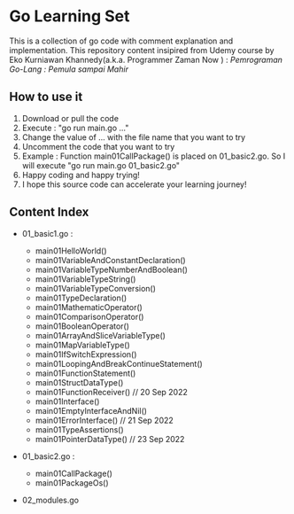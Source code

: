 # Go Learning Set
This is a collection of go code with comment explanation and implementation.
This repository content insipired from Udemy course by Eko Kurniawan Khannedy(a.k.a. Programmer Zaman Now ) : *Pemrograman Go-Lang : Pemula sampai Mahir*
## How to use it
1. Download or pull the code
1. Execute : "go run main.go ..."
1. Change the value of ... with the file name that you want to try 
1. Uncomment the code that you want to try
1. Example : Function main01CallPackage() is placed on 01_basic2.go. So I will execute "go run main.go 01_basic2.go"
1. Happy coding and happy trying!
1. I hope this source code can accelerate your learning journey!
## Content Index
- 01_basic1.go :
    - main01HelloWorld()
    - main01VariableAndConstantDeclaration()
    - main01VariableTypeNumberAndBoolean()
    - main01VariableTypeString()
    - main01VariableTypeConversion()
    - main01TypeDeclaration()
    - main01MathematicOperator()
    - main01ComparisonOperator()
    - main01BooleanOperator()
    - main01ArrayAndSliceVariableType()
    - main01MapVariableType()
    - main01IfSwitchExpression()
    - main01LoopingAndBreakContinueStatement()
    - main01FunctionStatement()
    - main01StructDataType()
    - main01FunctionReceiver() // 20 Sep 2022
    - main01Interface()
    - main01EmptyInterfaceAndNil()
	- main01ErrorInterface() // 21 Sep 2022
	- main01TypeAssertions()
	- main01PointerDataType() // 23 Sep 2022
- 01_basic2.go :
	- main01CallPackage()
	- main01PackageOs()



- 02_modules.go
